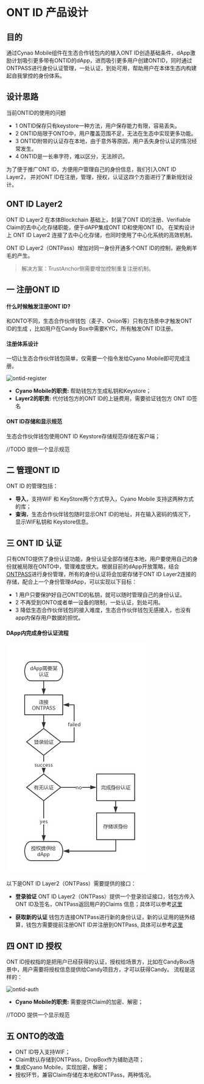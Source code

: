 # ONT ID 产品设计

## 目的

通过Cynao Mobile组件在生态合作钱包内的植入ONT ID创造基础条件，dApp激励计划吸引更多带有ONTID的dApp，进而吸引更多用户创建ONTID，同时通过ONTPASS进行身份认证管理，一处认证，到处可用，帮助用户在本体生态内构建起自我掌控的身份体系。

## 设计思路

当前ONTID的使用的问题
- 1 ONTID保存只有keystore一种方法，用户保存能力有限，容易丢失。
- 2 ONTID局限于ONTO中，用户覆盖范围不足，无法在生态中实现更多功能。
- 3 ONTID附带的认证存在本地，由于意外等原因，用户丢失身份认证的情况经常发生。
- 4 ONTID是一长串字符，难以区分，无法辨识。

为了便于推广ONT ID，方便用户管理自己的身份信息，我们引入ONT ID Layer2， 并对ONT ID在注册，管理，授权，认证这四个方面进行了重新规划设计。

## ONT ID Layer2

ONT ID Layer2 在本体Blockchain 基础上，封装了ONT ID的注册、Verifiable Claim的去中心化存储职能，便于dAPP集成ONT ID和使用ONT ID。
在架构设计上 ONT ID Layer2 连接了去中心化存储，也同时使用了中心化系统的高效机制。 

ONT ID Layer2（ONTPass）增加对同一身份开通多个ONT ID的控制，避免刷羊毛的产生。

> 解决方案：TrustAnchor侧需要增加控制重复注册机制。


## 一 注册ONT ID

#### 什么时候触发注册ONT ID? 

和ONTO不同，生态合作伙伴钱包（麦子、Onion等）只有在场景中才触发ONT ID的生成 ，比如用户在Candy Box中需要KYC，所有触发ONT ID注册。 

#### 注册体系设计

一切让生态合作伙伴钱包简单，仅需要一个指令发给Cyano Mobile即可完成注册。

![ontid-register](http://assets.processon.com/chart_image/5c1efaa9e4b05e0d063bf702.png)

* **Cyano Mobile的职责:**  帮助钱包方生成私钥和Keystore；
* **Layer2的职责:**  代付钱包方的ONT ID的上链费用，需要验证钱包方 ONT ID签名

#### ONT ID存储和显示规范

生态合作伙伴钱包使用ONT ID Keystore存储规范存储在客户端；

//TODO
提供一个显示规范

## 二 管理ONT ID

ONT ID 的管理包括：

* **导入**，支持WIF 和 KeyStore两个方式导入，Cyano Mobile 支持这两种方式的库；
* **查询**，生态合作伙伴钱包随时显示ONT ID的地址，并在输入密码的情况下，显示WIF私钥和 Keystore信息。 

## 三 ONT ID 认证

只有ONTO提供了身份认证功能，身份认证全部存储在本地，用户要使用自己的身份就被局限在ONTO中，管理难度很大。根据目前的dApp开放策略，结合[ONTPASS](https://developer.ont.io/ontpass/introduction)进行身份管理，所有的身份认证将会加密存储于ONT ID Layer2连接的存储，配合上一个身份管理dApp，可以实现以下目标：

- 1 用户只要保护好自己ONTID的私钥，就可以随时管理自己的身份认证。
- 2 不再受到ONTO或者单一设备的限制，一处认证，到处可用。
- 3 降低生态合作伙伴钱包的接入难度，生态合作伙伴钱包无感接入，也没有app内保存用户数据的担忧。

#### DApp内完成身份认证流程

<img src="./img/ontpasssupport.jpg" style="width-max:300px"/>

以下是ONT ID Layer2（ONTPass）需要提供的接口：

* **登录验证** ONT ID Layer2（ONTPass）提供一个登录验证接口，钱包方传入ONT ID及签名，ONTPass返回用户的Claims 信息；具体可以参考[这里](http://pro-docs.ont.io/#/docs-cn/ontpass/ONTTA?id=%E7%94%A8%E6%88%B7%E4%BD%BF%E7%94%A8)

* **获取新的认证**   钱包方连接ONTPass进行新的身份认证，新的认证用的链外结算，钱包方需要提前注册ONT ID并注册到ONTPass, 具体可以参考[这里](http://pro-docs.ont.io/#/docs-cn/ontpass/ONTTA?id=%E6%A6%82%E8%BF%B0)

## 四 ONT ID 授权

ONT ID授权指的是把用户已经获得的认证，授权给场景方，比如在CandyBox场景中，用户需要将授权信息提供给Candy项目方，才可以获得Candy。 流程是这样的：

![ontid-auth](http://assets.processon.com/chart_image/5c20885ce4b0bcd70c453a32.png)

* **Cyano Mobile的职责:** 需要提供Claim的加密、解密；

//TODO
提供一个显示规范


## 五 ONTO的改造

* ONT ID导入支持WIF；
* Claim默认存储到ONTPass，DropBox作为辅助选项；
* 集成Cyano Mobile，实现加密，解密；
* 授权环节，兼容Claim存储在本地和ONTPass，两种情况。